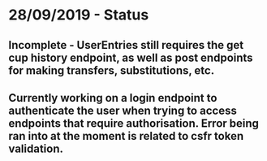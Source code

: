 ﻿# 28/09/2019 - Status
## Incomplete - UserEntries still requires the get cup history endpoint, as well as post endpoints for making transfers, substitutions, etc.
## Currently working on a login endpoint to authenticate the user when trying to access endpoints that require authorisation. Error being ran into at the moment is related to csfr token validation.